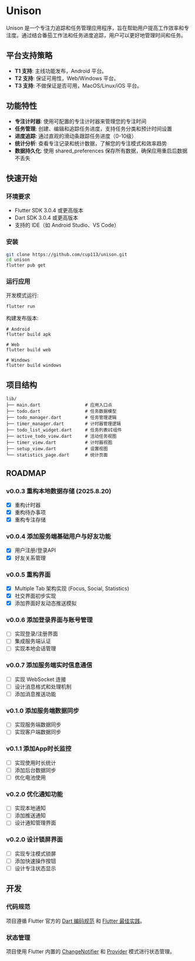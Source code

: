 # Unison

Unison 是一个专注力追踪和任务管理应用程序，旨在帮助用户提高工作效率和专注度。通过结合番茄工作法和任务进度追踪，用户可以更好地管理时间和任务。

## 平台支持策略

- **T1 支持**: 主线功能发布，Android 平台。
- **T2 支持**: 保证可用性，Web/Windows 平台。
- **T3 支持**: 不做保证是否可用，MacOS/Linux/iOS 平台。

## 功能特性

- **专注计时器**: 使用可配置的专注计时器来管理您的专注时间
- **任务管理**: 创建、编辑和追踪任务进度，支持任务分类和预计时间设置
- **进度追踪**: 通过直观的滑动条跟踪任务进度（0-10级）
- **统计分析**: 查看专注记录和统计数据，了解您的专注模式和效率趋势
- **数据持久化**: 使用 shared_preferences 保存所有数据，确保应用重启后数据不丢失

## 快速开始

### 环境要求

- Flutter SDK 3.0.4 或更高版本
- Dart SDK 3.0.4 或更高版本
- 支持的 IDE（如 Android Studio、VS Code）

### 安装

```bash
git clone https://github.com/cup113/unison.git
cd unison
flutter pub get
```

### 运行应用

开发模式运行:
```
flutter run
```

构建发布版本:
```
# Android
flutter build apk

# Web
flutter build web

# Windows
flutter build windows
```

## 项目结构

```
lib/
├── main.dart                 # 应用入口点
├── todo.dart                 # 任务数据模型
├── todo_manager.dart         # 任务管理逻辑
├── timer_manager.dart        # 计时器管理逻辑
├── todo_list_widget.dart     # 任务列表UI组件
├── active_todo_view.dart     # 活动任务视图
├── timer_view.dart           # 计时器视图
├── setup_view.dart           # 设置视图
└── statistics_page.dart      # 统计页面
```

## ROADMAP

### v0.0.3 重构本地数据存储 (2025.8.20)

- [x] 重构计时器
- [x] 重构待办事项
- [x] 重构专注存储

### v0.0.4 添加服务端基础用户与好友功能

- [x] 用户注册/登录API
- [x] 好友关系管理

### v0.0.5 重构界面

- [x] Multiple Tab 架构实现 (Focus, Social, Statistics)
- [x] 社交界面初步实现
- [x] 添加界面好友动态推送模拟

### v0.0.6 添加登录界面与账号管理

- [ ] 实现登录/注册界面
- [ ] 集成服务端认证
- [ ] 实现本地会话管理

### v0.0.7 添加服务端实时信息通信

- [ ] 实现 WebSocket 连接
- [ ] 设计消息格式和处理机制
- [ ] 添加消息推送功能

### v0.1.0 添加服务端数据同步

- [ ] 实现服务端数据同步
- [ ] 实现客户端数据同步

### v0.1.1 添加App时长监控

- [ ] 实现使用时长统计
- [ ] 添加后台数据同步
- [ ] 优化电池使用

### v0.2.0 优化通知功能

- [ ] 实现本地通知
- [ ] 添加推送通知
- [ ] 设计通知管理界面

### v0.2.0 设计锁屏界面

- [ ] 实现专注模式锁屏
- [ ] 添加快速操作按钮
- [ ] 设计专注状态显示

## 开发

### 代码规范

项目遵循 Flutter 官方的 [Dart 编码规范](https://dart.dev/guides/language/effective-dart) 和 [Flutter 最佳实践](https://flutter.dev/docs/perf/best-practices)。

### 状态管理

项目使用 Flutter 内置的 [ChangeNotifier](https://api.flutter.dev/flutter/foundation/ChangeNotifier-class.html) 和 [Provider](https://pub.dev/packages/provider) 模式进行状态管理。
